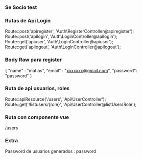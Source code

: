 
### Se Socio test

### Rutas de Api Login

Route::post('apiregister', 'Auth\RegisterController@apiregister');<br>
Route::post('apilogin', 'Auth\LoginController@apilogin');<br>
Route::get('apiuser', 'Auth\LoginController@apiuser');<br>
Route::get('apilogout', 'Auth\LoginController@apilogout');<br>

### Body Raw para register

{
	"name" : "matias",
	"email" : "xxxxxxx@gmail.com",
	"password": "password"
}



### Ruta de api usuarios, roles
Route::apiResource('/users', 'Api\UserController');<br>
Route::get('/listusers/{role}', 'Api\UserController@listUsersRole');<br>

### Ruta con componente vue
/users

### Extra
Password de usuarios generados : password